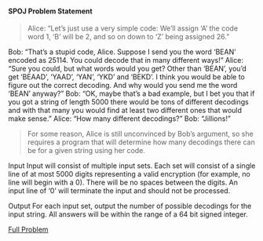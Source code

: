 #### SPOJ Problem Statement

> Alice: “Let’s just use a very simple code: We’ll assign ‘A’ the code word 1, ‘B’ will be 2, and so on down to ‘Z’ being assigned 26.”

Bob: “That’s a stupid code, Alice. Suppose I send you the word ‘BEAN’ encoded as 25114. You could decode that in many different ways!”
Alice: “Sure you could, but what words would you get? Other than ‘BEAN’, you’d get ‘BEAAD’, ‘YAAD’, ‘YAN’, ‘YKD’ and ‘BEKD’. I think you would be able to figure out the correct decoding. And why would you send me the word ‘BEAN’ anyway?”
Bob: “OK, maybe that’s a bad example, but I bet you that if you got a string of length 5000 there would be tons of different decodings and with that many you would find at least two different ones that would make sense.”
Alice: “How many different decodings?”
Bob: “Jillions!”

> For some reason, Alice is still unconvinced by Bob’s argument, so she requires a program that will determine how many decodings there can be for a given string using her code.

Input
Input will consist of multiple input sets. Each set will consist of a single line of at most 5000 digits representing a valid encryption (for example, no line will begin with a 0). There will be no spaces between the digits. An input line of ‘0’ will terminate the input and should not be processed.

Output
For each input set, output the number of possible decodings for the input string. All answers will be within the range of a 64 bit signed integer.

[Full Problem](https://www.spoj.com/problems/ACODE/)